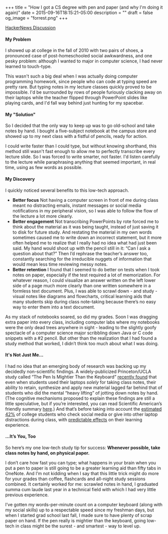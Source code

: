 +++
title = "How I got a CS degree with pen and paper (and why I'm doing it again)"
date = 2015-09-16T18:15:21-05:00
description = ""
draft = false
og_image = "forrest.png"
+++

<a href="https://news.ycombinator.com/item?id=10981476">HackerNews Discussion</a>
<h4>My Problem</h4>
I showed up at college in the fall of 2010 with two pairs of shoes, a pronounced case of post-homeschooled social awkwardness, and one pesky problem: although I wanted to major in computer science, I had never learned to touch-type.

This wasn't such a big deal when I was actually doing computer programming homework, since people who can code at typing speed are pretty rare. But typing notes in my lecture classes quickly proved to be impossible. I'd be surrounded by rows of people furiously clacking away on their laptops while the teacher flipped through PowerPoint slides like playing cards, and I'd fall way behind just hunting for my spacebar.

<!--more-->
<h4>My "Solution"</h4>
So I decided that the only way to keep up was to go old-school and take notes by hand. I bought a five-subject notebook at the campus store and showed up to my next class with a fistful of pencils, ready for action.

I could write faster than I could type, but without knowing shorthand, this method still wasn't fast enough to allow me to perfectly transcribe every lecture slide. So I was forced to write smarter, not faster. I'd listen carefully to the lecture while paraphrasing anything that seemed important, in real time, using as few words as possible.
<h4>My Discovery</h4>
I quickly noticed several benefits to this low-tech approach.
<ul>
	<li><strong>Better focus</strong>
Not having a computer screen in front of me during class meant no distracting emails, instant messages or social media notifications in my peripheral vision, so I was able to follow the flow of the lecture a lot more clearly.</li>
	<li><strong>Better engagement</strong>
Not transcribing PowerPoints by rote forced me to think about the material as it was being taught, instead of just saving it to disk for future study. And restating the material in my own words sometimes caused me to write down an incorrect statement, but it more often helped me to realize that I really had no idea what had just been said. My hand would shoot up with the pencil still in it: “Can I ask a question about that?” Then I’d rephrase the teacher’s answer too, constantly searching for the irreducible nuggets of information that would mean less time reviewing messy notes.</li>
	<li><strong>Better retention</strong>
I found that I seemed to do better on tests when I took notes on paper, especially if the test required a lot of memorization. For whatever reason, I could visualize an answer written on the left lower side of a page much more clearly than one written somewhere in a formless text document. Plus, I was able to scrawl down - and study - visual notes like diagrams and flowcharts, critical learning aids that many students skip during class note-taking because there’s no easy way to enter them into a text document.</li>
</ul>
As my stack of notebooks soared, so did my grades. Soon I was dragging extra paper into every class, including computer labs where my notebooks were the only dead trees anywhere in sight - leading to the slightly goofy spectacle of a computer science major scribbling down Java or C code snippets with a #2 pencil. But other than the realization that I had found a study method that worked, I didn’t think too much about what I was doing.
<h4>It's Not Just Me...</h4>
I had no idea that an emerging body of research was backing up my decidedly non-scientific findings. A widely-publicized Princeton/UCLA study called “The Pen Is Mightier Than the Keyboard” <a href="http://pss.sagepub.com/content/early/2014/04/22/0956797614524581.abstract">recently found</a> that even when students used their laptops <em>solely</em> for taking class notes, their ability to retain, synthesize and apply new material lagged far behind that of students who did the mental “heavy lifting” of jotting down notes by hand. (The cognitive mechanisms proposed to explain these findings are still a little speculative, but if you’re interested, you can read Scientific American’s friendly summary <a href="http://www.scientificamerican.com/article/a-learning-secret-don-t-take-notes-with-a-laptop/">here</a>.) And that’s before<em> </em>taking into account the <a href="http://eric.ed.gov/?id=EJ893903">estimated 42%</a> of college students who check social media or give into other laptop distractions during class, with <a href="http://www.sciencedirect.com/science/article/pii/S0360131512002254">predictable effects</a> on their learning experience.
<h4>...It’s You, Too</h4>
So here’s my one low-tech study tip for success:
<strong>Whenever possible, take class notes by hand, on physical paper.</strong>

I don’t care how fast you can type; what happens in your brain when you put a pen to paper is still going to be a greater learning aid than fifty tabs in OneNote. And I’m not kidding when I say that this little trick might do more for your grades than coffee, flashcards and all-night study sessions combined. It certainly worked for me: scrawled notes in hand, I graduated summa cum laude last year in a technical field with which I had very little previous experience.

I’ve gotten my words-per-minute count on a computer keyboard (along with my social skills) up to a respectable speed since my freshman days, but when I started grad school last fall, I made sure to have plenty of scrap paper on hand. If the pen really is mightier than the keyboard, going low-tech in class might be the surest - and smartest - way to level up.